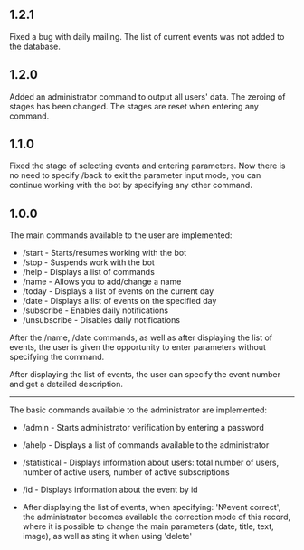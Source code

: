 ## 1.2.1

Fixed a bug with daily mailing. The list of current events was not added to the database.

## 1.2.0

Added an administrator command to output all users' data. The zeroing of stages has been changed. The stages are reset when entering any command.

## 1.1.0

Fixed the stage of selecting events and entering parameters. Now there is no need to specify /back to exit the parameter input mode, you can continue working with the bot by specifying any other command.

## 1.0.0

The main commands available to the user are implemented:
* /start - Starts/resumes working with the bot
* /stop - Suspends work with the bot
* /help - Displays a list of commands
* /name - Allows you to add/change a name
* /today - Displays a list of events on the current day
* /date - Displays a list of events on the specified day
* /subscribe - Enables daily notifications
* /unsubscribe - Disables daily notifications

After the /name, /date commands, as well as after displaying the list of events, the user is given the opportunity to enter parameters without specifying the command. 

After displaying the list of events, the user can specify the event number and get a detailed description.
***
The basic commands available to the administrator are implemented:
* /admin - Starts administrator verification by entering a password
* /ahelp - Displays a list of commands available to the administrator
* /statistical - Displays information about users: total number of users, number of active users, number of active subscriptions
* /id - Displays information about the event by id

* After displaying the list of events, when specifying: '№event correct', the administrator becomes available the correction mode of this record, where it is possible to change the main parameters (date, title, text, image), as well as sting it when using 'delete'